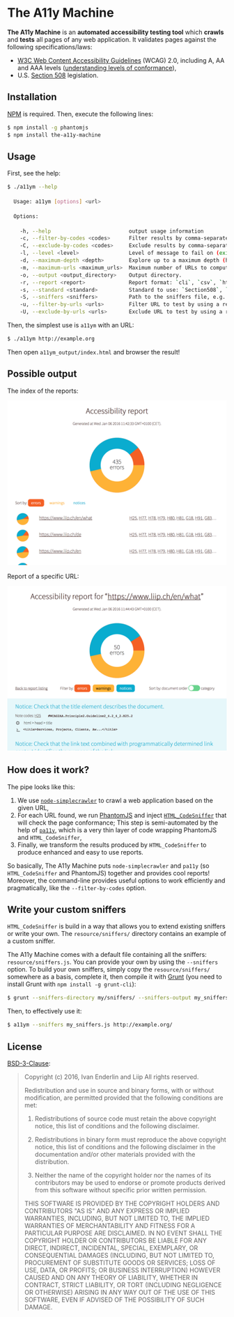 # The A11y Machine

**The A11y Machine** is an **automated accessibility testing tool** which
**crawls** and **tests** all pages of any web application. It validates pages
against the following specifications/laws:

  * [W3C Web Content Accessibility Guidelines](http://www.w3.org/TR/WCAG20/)
    (WCAG) 2.0, including A, AA and AAA levels ([understanding levels of
    conformance](http://www.w3.org/TR/UNDERSTANDING-WCAG20/conformance.html#uc-levels-head)),
  * U.S. [Section 508](http://www.section508.gov/) legislation.

## Installation

[NPM](http://npmjs.org/) is required. Then, execute the following lines:

```sh
$ npm install -g phantomjs
$ npm install the-a11y-machine
```

## Usage

First, see the help:

```sh
$ ./a11ym --help

  Usage: a11ym [options] <url>

  Options:

    -h, --help                         output usage information
    -c, --filter-by-codes <codes>      Filter results by comma-separated WCAG codes (e.g. `H25,H91,G18`).
    -C, --exclude-by-codes <codes>     Exclude results by comma-separated WCAG codes (e.g. `H25,H91,G18`).
    -l, --level <level>                Level of message to fail on (exit code 2): `error` (default), `warning`, `notice`.
    -d, --maximum-depth <depth>        Explore up to a maximum depth (hops).
    -m, --maximum-urls <maximum_urls>  Maximum number of URLs to compute.
    -o, --output <output_directory>    Output directory.
    -r, --report <report>              Report format: `cli`, `csv`, `html` (default), `json` or `markdown`.
    -s, --standard <standard>          Standard to use: `Section508`, `WCAG2A`, `WCAG2AA` (default) or ` WCAG2AAA`.
    -S, --sniffers <sniffers>          Path to the sniffers file, e.g. `resource/HTMLCS.js` (default).
    -u, --filter-by-urls <urls>        Filter URL to test by using a regular expression without delimiters (e.g. 'news|contact').
    -U, --exclude-by-urls <urls>       Exclude URL to test by using a regular expression without delimiters (e.g. 'news|contact').
```

Then, the simplest use is `a11ym` with an URL:

```sh
$ ./a11ym http://example.org
```

Then open `a11ym_output/index.html` and browser the result!

## Possible output

The index of the reports:

![Index of the report](resource/screenshots/index.png)

Report of a specific URL:

![Report of a specific URL](resource/screenshots/report.png)

## How does it work?

The pipe looks like this:

  1. We use
     [`node-simplecrawler`](https://github.com/cgiffard/node-simplecrawler/) to
     crawl a web application based on the given URL,
  2. For each URL found, we run [PhantomJS](http://phantomjs.org/) and inject
     [`HTML_CodeSniffer`](https://github.com/squizlabs/HTML_CodeSniffer) that
     will check the page conformance; This step is semi-automated by the help of
     [`pa11y`](https://github.com/nature/pa11y), which is a very thin layer of
     code wrapping PhantomJS and `HTML_CodeSniffer`,
  3. Finally, we transform the results produced by `HTML_CodeSniffer` to produce
     enhanced and easy to use reports.

So basically, The A11y Machine puts `node-simplecrawler` and `pa11y` (so
`HTML_CodeSniffer` and PhantomJS) together and provides cool reports! Moreover,
the command-line provides useful options to work efficiently and pragmatically,
like the `--filter-by-codes` option.

## Write your custom sniffers

`HTML_CodeSniffer` is build in a way that allows you to extend existing sniffers
or write your own. The `resource/sniffers/` directory contains an example of a
custom sniffer.

The A11y Machine comes with a default file containing all the sniffers:
`resource/sniffers.js`. You can provide your own by using the `--sniffers`
option. To build your own sniffers, simply copy the `resource/sniffers/`
somewhere as a basis, complete it, then compile it with
[Grunt](http://gruntjs.com/) (you need to install Grunt with `npm install -g
grunt-cli`):

```sh
$ grunt --sniffers-directory my/sniffers/ --sniffers-output my_sniffers.js
```

Then, to effectively use it:

```sh
$ a11ym --sniffers my_sniffers.js http://example.org/
```

## License

[BSD-3-Clause](http://opensource.org/licenses/BSD-3-Clause):

> Copyright (c) 2016, Ivan Enderlin and Liip
> All rights reserved.
>
> Redistribution and use in source and binary forms, with or without modification,
> are permitted provided that the following conditions are met:
>
> 1. Redistributions of source code must retain the above copyright notice, this
>    list of conditions and the following disclaimer.
>
> 2. Redistributions in binary form must reproduce the above copyright notice,
>    this list of conditions and the following disclaimer in the documentation
>    and/or other materials provided with the distribution.
>
> 3. Neither the name of the copyright holder nor the names of its contributors
>    may be used to endorse or promote products derived from this software without
>    specific prior written permission.
>
> THIS SOFTWARE IS PROVIDED BY THE COPYRIGHT HOLDERS AND CONTRIBUTORS "AS IS" AND
> ANY EXPRESS OR IMPLIED WARRANTIES, INCLUDING, BUT NOT LIMITED TO, THE IMPLIED
> WARRANTIES OF MERCHANTABILITY AND FITNESS FOR A PARTICULAR PURPOSE ARE
> DISCLAIMED. IN NO EVENT SHALL THE COPYRIGHT HOLDER OR CONTRIBUTORS BE LIABLE FOR
> ANY DIRECT, INDIRECT, INCIDENTAL, SPECIAL, EXEMPLARY, OR CONSEQUENTIAL DAMAGES
> (INCLUDING, BUT NOT LIMITED TO, PROCUREMENT OF SUBSTITUTE GOODS OR SERVICES;
>  LOSS OF USE, DATA, OR PROFITS; OR BUSINESS INTERRUPTION) HOWEVER CAUSED AND ON
> ANY THEORY OF LIABILITY, WHETHER IN CONTRACT, STRICT LIABILITY, OR TORT
> (INCLUDING NEGLIGENCE OR OTHERWISE) ARISING IN ANY WAY OUT OF THE USE OF THIS
> SOFTWARE, EVEN IF ADVISED OF THE POSSIBILITY OF SUCH DAMAGE.
